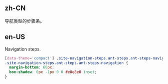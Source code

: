 ## zh-CN

导航类型的步骤条。

## en-US

Navigation steps.

```css
[data-theme='compact'] .site-navigation-steps.ant-steps.ant-steps-navigation,
.site-navigation-steps.ant-steps.ant-steps-navigation {
  margin-bottom: 60px;
  box-shadow: 0px -1px 0 0 #e8e8e8 inset;
}
```

<style>
[data-theme="dark"] .site-navigation-steps.ant-steps.ant-steps-navigation {
  border-bottom: 1px solid #303030;
  margin-bottom: 60px;
  box-shadow: none;
}
</style>
